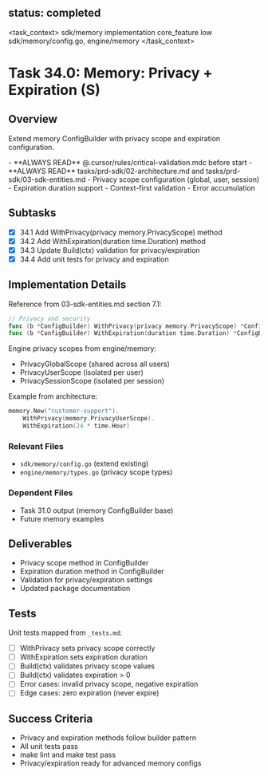 ## status: completed

<task_context>
<domain>sdk/memory</domain>
<type>implementation</type>
<scope>core_feature</scope>
<complexity>low</complexity>
<dependencies>sdk/memory/config.go, engine/memory</dependencies>
</task_context>

# Task 34.0: Memory: Privacy + Expiration (S)

## Overview

Extend memory ConfigBuilder with privacy scope and expiration configuration.

<critical>
- **ALWAYS READ** @.cursor/rules/critical-validation.mdc before start
- **ALWAYS READ** tasks/prd-sdk/02-architecture.md and tasks/prd-sdk/03-sdk-entities.md
</critical>

<requirements>
- Privacy scope configuration (global, user, session)
- Expiration duration support
- Context-first validation
- Error accumulation
</requirements>

## Subtasks

- [x] 34.1 Add WithPrivacy(privacy memory.PrivacyScope) method
- [x] 34.2 Add WithExpiration(duration time.Duration) method
- [x] 34.3 Update Build(ctx) validation for privacy/expiration
- [x] 34.4 Add unit tests for privacy and expiration

## Implementation Details

Reference from 03-sdk-entities.md section 7.1:

```go
// Privacy and security
func (b *ConfigBuilder) WithPrivacy(privacy memory.PrivacyScope) *ConfigBuilder
func (b *ConfigBuilder) WithExpiration(duration time.Duration) *ConfigBuilder
```

Engine privacy scopes from engine/memory:
- PrivacyGlobalScope (shared across all users)
- PrivacyUserScope (isolated per user)
- PrivacySessionScope (isolated per session)

Example from architecture:
```go
memory.New("customer-support").
    WithPrivacy(memory.PrivacyUserScope).
    WithExpiration(24 * time.Hour)
```

### Relevant Files

- `sdk/memory/config.go` (extend existing)
- `engine/memory/types.go` (privacy scope types)

### Dependent Files

- Task 31.0 output (memory ConfigBuilder base)
- Future memory examples

## Deliverables

- Privacy scope method in ConfigBuilder
- Expiration duration method in ConfigBuilder
- Validation for privacy/expiration settings
- Updated package documentation

## Tests

Unit tests mapped from `_tests.md`:

- [ ] WithPrivacy sets privacy scope correctly
- [ ] WithExpiration sets expiration duration
- [ ] Build(ctx) validates privacy scope values
- [ ] Build(ctx) validates expiration > 0
- [ ] Error cases: invalid privacy scope, negative expiration
- [ ] Edge cases: zero expiration (never expire)

## Success Criteria

- Privacy and expiration methods follow builder pattern
- All unit tests pass
- make lint and make test pass
- Privacy/expiration ready for advanced memory configs
